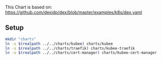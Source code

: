 
This Chart is based on:
https://github.com/dexidp/dex/blob/master/examples/k8s/dex.yaml

## Setup

```bash
mkdir "charts"
ln -s $(realpath ../../charts/kubee) charts/kubee
ln -s $(realpath ../../charts/traefik) charts/kubee-traefik
ln -s $(realpath ../../charts/cert-manager) charts/kubee-cert-manager
```
